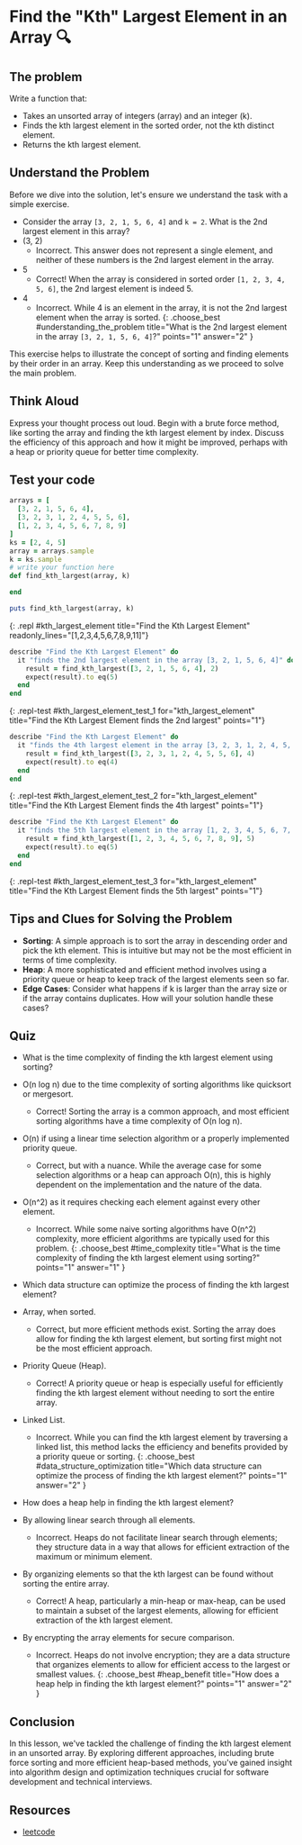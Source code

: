 # Find the "Kth" Largest Element in an Array 🔍

## The problem
Write a function that:
- Takes an unsorted array of integers (array) and an integer (k).
- Finds the kth largest element in the sorted order, not the kth distinct element.
- Returns the kth largest element.

## Understand the Problem
Before we dive into the solution, let's ensure we understand the task with a simple exercise.

- Consider the array `[3, 2, 1, 5, 6, 4]` and `k = 2`. What is the 2nd largest element in this array?
- (3, 2)
  - Incorrect. This answer does not represent a single element, and neither of these numbers is the 2nd largest element in the array.
- 5
  - Correct! When the array is considered in sorted order `[1, 2, 3, 4, 5, 6]`, the 2nd largest element is indeed 5.
- 4
  - Incorrect. While 4 is an element in the array, it is not the 2nd largest element when the array is sorted.
{: .choose_best #understanding_the_problem title="What is the 2nd largest element in the array `[3, 2, 1, 5, 6, 4]`?" points="1" answer="2" }

This exercise helps to illustrate the concept of sorting and finding elements by their order in an array. Keep this understanding as we proceed to solve the main problem.

## Think Aloud
Express your thought process out loud. Begin with a brute force method, like sorting the array and finding the kth largest element by index. Discuss the efficiency of this approach and how it might be improved, perhaps with a heap or priority queue for better time complexity.

## Test your code

```ruby
arrays = [
  [3, 2, 1, 5, 6, 4],
  [3, 2, 3, 1, 2, 4, 5, 5, 6],
  [1, 2, 3, 4, 5, 6, 7, 8, 9]
]
ks = [2, 4, 5]
array = arrays.sample
k = ks.sample
# write your function here
def find_kth_largest(array, k)

end

puts find_kth_largest(array, k)
```
{: .repl #kth_largest_element title="Find the Kth Largest Element" readonly_lines="[1,2,3,4,5,6,7,8,9,11]"}

```ruby
describe "Find the Kth Largest Element" do
  it "finds the 2nd largest element in the array [3, 2, 1, 5, 6, 4]" do
    result = find_kth_largest([3, 2, 1, 5, 6, 4], 2)
    expect(result).to eq(5)
  end
end
```
{: .repl-test #kth_largest_element_test_1 for="kth_largest_element" title="Find the Kth Largest Element finds the 2nd largest" points="1"}

```ruby
describe "Find the Kth Largest Element" do
  it "finds the 4th largest element in the array [3, 2, 3, 1, 2, 4, 5, 5, 6]" do
    result = find_kth_largest([3, 2, 3, 1, 2, 4, 5, 5, 6], 4)
    expect(result).to eq(4)
  end
end
```
{: .repl-test #kth_largest_element_test_2 for="kth_largest_element" title="Find the Kth Largest Element finds the 4th largest" points="1"}

```ruby
describe "Find the Kth Largest Element" do
  it "finds the 5th largest element in the array [1, 2, 3, 4, 5, 6, 7, 8, 9]" do
    result = find_kth_largest([1, 2, 3, 4, 5, 6, 7, 8, 9], 5)
    expect(result).to eq(5)
  end
end
```
{: .repl-test #kth_largest_element_test_3 for="kth_largest_element" title="Find the Kth Largest Element finds the 5th largest" points="1"}

## Tips and Clues for Solving the Problem
- **Sorting**: A simple approach is to sort the array in descending order and pick the kth element. This is intuitive but may not be the most efficient in terms of time complexity.
- **Heap**: A more sophisticated and efficient method involves using a priority queue or heap to keep track of the largest elements seen so far.
- **Edge Cases**: Consider what happens if k is larger than the array size or if the array contains duplicates. How will your solution handle these cases?

## Quiz
- What is the time complexity of finding the kth largest element using sorting?
- O(n log n) due to the time complexity of sorting algorithms like quicksort or mergesort.
  - Correct! Sorting the array is a common approach, and most efficient sorting algorithms have a time complexity of O(n log n).
- O(n) if using a linear time selection algorithm or a properly implemented priority queue.
  - Correct, but with a nuance. While the average case for some selection algorithms or a heap can approach O(n), this is highly dependent on the implementation and the nature of the data.
- O(n^2) as it requires checking each element against every other element.
  - Incorrect. While some naive sorting algorithms have O(n^2) complexity, more efficient algorithms are typically used for this problem.
{: .choose_best #time_complexity title="What is the time complexity of finding the kth largest element using sorting?" points="1" answer="1" }

- Which data structure can optimize the process of finding the kth largest element?
- Array, when sorted.
  - Correct, but more efficient methods exist. Sorting the array does allow for finding the kth largest element, but sorting first might not be the most efficient approach.
- Priority Queue (Heap).
  - Correct! A priority queue or heap is especially useful for efficiently finding the kth largest element without needing to sort the entire array.
- Linked List.
  - Incorrect. While you can find the kth largest element by traversing a linked list, this method lacks the efficiency and benefits provided by a priority queue or sorting.
{: .choose_best #data_structure_optimization title="Which data structure can optimize the process of finding the kth largest element?" points="1" answer="2" }

- How does a heap help in finding the kth largest element?
- By allowing linear search through all elements.
  - Incorrect. Heaps do not facilitate linear search through elements; they structure data in a way that allows for efficient extraction of the maximum or minimum element.
- By organizing elements so that the kth largest can be found without sorting the entire array.
  - Correct! A heap, particularly a min-heap or max-heap, can be used to maintain a subset of the largest elements, allowing for efficient extraction of the kth largest element.
- By encrypting the array elements for secure comparison.
  - Incorrect. Heaps do not involve encryption; they are a data structure that organizes elements to allow for efficient access to the largest or smallest values.
{: .choose_best #heap_benefit title="How does a heap help in finding the kth largest element?" points="1" answer="2" }

## Conclusion
In this lesson, we've tackled the challenge of finding the kth largest element in an unsorted array. By exploring different approaches, including brute force sorting and more efficient heap-based methods, you've gained insight into algorithm design and optimization techniques crucial for software development and technical interviews.

## Resources
- [leetcode](https://leetcode.com/problems/kth-largest-element-in-an-array/)
